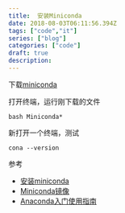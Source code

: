 ```yaml
---
title:  安装Miniconda
date: 2018-08-03T06:11:56.394Z
tags: ["code","it"]
series: ["blog"]
categories: ["code"]
draft: true
description:
---
```


下载[miniconda](https://mirrors.tuna.tsinghua.edu.cn/anaconda/miniconda/)

打开终端，运行刚下载的文件
```shell
bash Miniconda*
```
新打开一个终端，测试
```shell
cona --version
```


参考

- [安装miniconda](https://www.cnblogs.com/YLDream/p/6940085.html)
- [Miniconda镜像](https://mirrors.tuna.tsinghua.edu.cn/help/anaconda/)
- [Anaconda入门使用指南](http://python.jobbole.com/87522/)